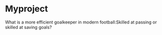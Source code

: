 # Myproject
What is a  more efficient goalkeeper in modern football:Skilled at passing or skilled at saving goals?
